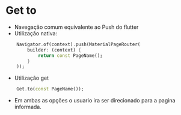 # Get to
- Navegação comum equivalente ao Push do flutter
- Utilização nativa:
```dart
    Navigator.of(context).push(MaterialPageRouter(
        builder: (context) {
            return const PageName();
        }
    ));
```
- Utilização get
```dart
    Get.to(const PageName());
```
- Em ambas as opções o usuario ira ser direcionado para a pagina informada.